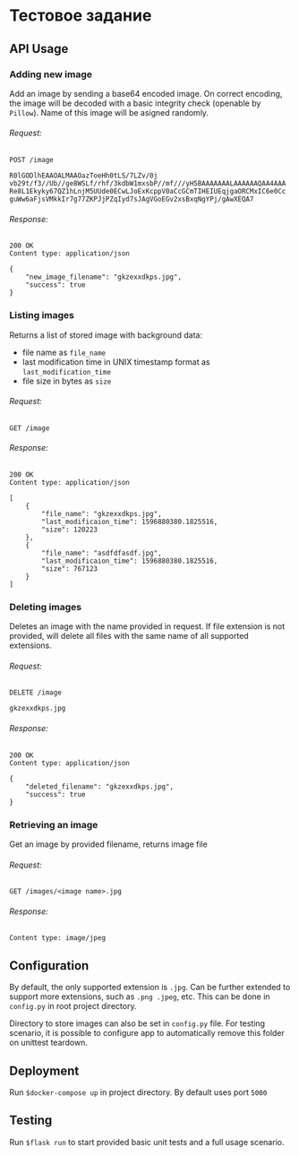 # Тестовое задание
## API Usage

### Adding new image
Add an image by sending a base64 encoded image. On correct encoding, the image will be decoded with a basic integrity check (openable by ```Pillow```). Name of this image will be asigned randomly.
###### Request:
```
POST /image

R0lGODlhEAAOALMAAOazToeHh0tLS/7LZv/0j
vb29t/f3//Ub//ge8WSLf/rhf/3kdbW1mxsbP//mf///yH5BAAAAAAALAAAAAAQAA4AAA
Re8L1Ekyky67QZ1hLnjM5UUde0ECwLJoExKcppV0aCcGCmTIHEIUEqjgaORCMxIC6e0Cc
guWw6aFjsVMkkIr7g77ZKPJjPZqIyd7sJAgVGoEGv2xsBxqNgYPj/gAwXEQA7
```
###### Response:
```
200 OK
Content type: application/json

{
    "new_image_filename": "gkzexxdkps.jpg",
    "success": true
}
```

### Listing images
Returns a list of stored image with background data:
* file name as ```file_name```
* last modification time in UNIX timestamp format as ```last_modification_time```
* file size in bytes as ```size```
###### Request:
```
GET /image
```
###### Response:
```
200 OK
Content type: application/json

[
    {
        "file_name": "gkzexxdkps.jpg",
        "last_modificaion_time": 1596880380.1825516,
        "size": 120223
    },
    {
        "file_name": "asdfdfasdf.jpg",
        "last_modificaion_time": 1596880380.1825516,
        "size": 767123
    }
]
```

### Deleting images
Deletes an image with the name provided in request. If file extension is not provided, will delete all files with the same name of all supported extensions.
###### Request:
```
DELETE /image

gkzexxdkps.jpg
```
###### Response:
```
200 OK
Content type: application/json

{
    "deleted_filename": "gkzexxdkps.jpg",
    "success": true
}
```

### Retrieving an image
Get an image by provided filename, returns image file
###### Request:
```
GET /images/<image name>.jpg
```
###### Response:
```
Content type: image/jpeg
```

## Configuration
By default, the only supported extension is ```.jpg```. Can be further extended to support more extensions, such as ```.png .jpeg```, etc. This can be done in ```config.py``` in root project directory.

Directory to store images can also be set in ```config.py``` file. For testing scenario, it is possible to configure app to automatically remove this folder on unittest teardown.

## Deployment
Run ```$docker-compose up``` in project directory. By default uses port ```5000```

## Testing
Run ```$flask run``` to start provided basic unit tests and a full usage scenario.
